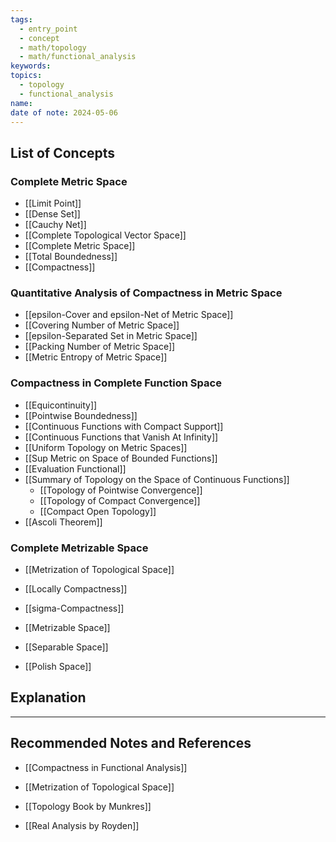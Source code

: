 ```yaml
---
tags:
  - entry_point
  - concept
  - math/topology
  - math/functional_analysis
keywords: 
topics:
  - topology
  - functional_analysis
name: 
date of note: 2024-05-06
---
```


##  List of Concepts

### Complete Metric Space

- [[Limit Point]]
- [[Dense Set]]
- [[Cauchy Net]]
- [[Complete Topological Vector Space]]
- [[Complete Metric Space]]
- [[Total Boundedness]]
- [[Compactness]]

### Quantitative Analysis of Compactness in Metric Space

- [[epsilon-Cover and epsilon-Net of Metric Space]]
- [[Covering Number of Metric Space]]
- [[epsilon-Separated Set in Metric Space]]
- [[Packing Number of Metric Space]]
- [[Metric Entropy of Metric Space]]

### Compactness in Complete Function Space

- [[Equicontinuity]]
- [[Pointwise Boundedness]]
- [[Continuous Functions with Compact Support]]
- [[Continuous Functions that Vanish At Infinity]]
- [[Uniform Topology on Metric Spaces]]
- [[Sup Metric on Space of Bounded Functions]]
- [[Evaluation Functional]]
- [[Summary of Topology on the Space of Continuous Functions]]
	- [[Topology of Pointwise Convergence]]
	- [[Topology of Compact Convergence]]
	- [[Compact Open Topology]]
- [[Ascoli Theorem]]

### Complete Metrizable Space 

- [[Metrization of Topological Space]]

- [[Locally Compactness]]
- [[sigma-Compactness]]
- [[Metrizable Space]]

- [[Separable Space]]
- [[Polish Space]]


## Explanation





-----------
##  Recommended Notes and References

- [[Compactness in Functional Analysis]]
- [[Metrization of Topological Space]]

- [[Topology Book by Munkres]]
- [[Real Analysis by Royden]]